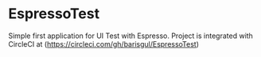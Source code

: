 # EspressoTest
Simple first application for UI Test with Espresso.
Project is integrated with CircleCI at (https://circleci.com/gh/barisgul/EspressoTest)

